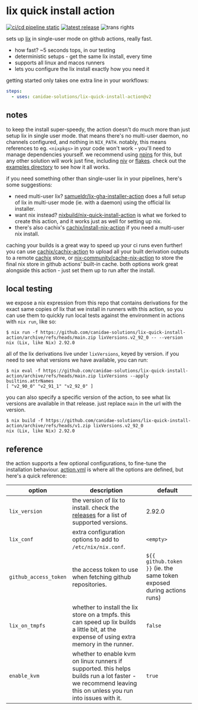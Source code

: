 # lix quick install action

[![ci/cd pipeline static](https://img.shields.io/github/actions/workflow/status/canidae-solutions/lix-quick-install-action/cicd.yml)](https://github.com/canidae-solutions/lix-quick-install-action/actions/workflows/cicd.yml) [![latest release](https://img.shields.io/github/v/release/canidae-solutions/lix-quick-install-action)](https://github.com/canidae-solutions/lix-quick-install-action/releases/latest) ![trans rights](https://pride-badges.pony.workers.dev/static/v1?label=trans%20rights&stripeWidth=6&stripeColors=5BCEFA,F5A9B8,FFFFFF,F5A9B8,5BCEFA)

sets up [lix](https://lix.systems/) in single-user mode on github actions, really fast.

- how fast? ~5 seconds tops, in our testing
- deterministic setups - get the same lix install, every time
- supports all linux and macos runners
- lets you configure the lix install exactly how you need it

getting started only takes one extra line in your workflows:

```yaml
steps:
  - uses: canidae-solutions/lix-quick-install-action@v2
```

## notes

to keep the install super-speedy, the action doesn't do much more than just setup lix in single user mode. that means there's no multi-user daemon, no channels configured, and nothing in `NIX_PATH`. notably, this means references to eg. `<nixpkgs>` in your code won't work - you'll need to manage dependencies yourself. we recommend using [npins](https://github.com/andir/npins) for this, but any other solution will work just fine, including [niv](https://github.com/nmattia/niv) or [flakes](https://nixos.wiki/wiki/Flakes). check out the [examples directory](https://github.com/canidae-solutions/lix-quick-install-action/tree/main/examples) to see how it all works.

if you need something other than single-user lix in your pipelines, here's some suggestions:
- need multi-user lix? [samueldr/lix-gha-installer-action](https://github.com/samueldr/lix-gha-installer-action) does a full setup of lix in multi-user mode (ie. with a daemon) using the official lix installer.
- want nix instead? [nixbuild/nix-quick-install-action](https://github.com/nixbuild/nix-quick-instal-action) is what we forked to create this action, and it works just as well for setting up nix.
- there's also cachix's [cachix/install-nix-action](https://github.com/cachix/install-nix-action) if you need a multi-user nix install.

caching your builds is a great way to speed up your ci runs even further! you can use [cachix/cachix-action](https://github.com/cachix/cachix-action) to upload all your built derivation outputs to a remote [cachix](https://cachix.org) store, or [nix-community/cache-nix-action](https://github.com/nix-community/cache-nix-action) to store the final nix store in github actions' built-in cache. both options work great alongside this action - just set them up to run after the install.

## local testing

we expose a nix expression from this repo that contains derivations for the exact same copies of lix that we install in runners with this action, so you can use them to quickly run local tests against the environment in actions with `nix run`, like so:

```
$ nix run -f https://github.com/canidae-solutions/lix-quick-install-action/archive/refs/heads/main.zip lixVersions.v2_92_0 -- --version
nix (Lix, like Nix) 2.92.0
```

all of the lix derivations live under `lixVersions`, keyed by version. if you need to see what versions we have available, you can run:

```
$ nix eval -f https://github.com/canidae-solutions/lix-quick-install-action/archive/refs/heads/main.zip lixVersions --apply builtins.attrNames
[ "v2_90_0" "v2_91_1" "v2_92_0" ]
```

you can also specify a specific version of the action, to see what lix versions are available in that release. just replace `main` in the url with the version.

```
$ nix build -f https://github.com/canidae-solutions/lix-quick-install-action/archive/refs/heads/v1.zip lixVersions.v2_92_0
nix (Lix, like Nix) 2.92.0
```

## reference

the action supports a few optional configurations, to fine-tune the installation behaviour. [action.yml](action.yml) is where all the options are defined, but here's a quick reference:

| option              | description                                                                                                                                                   | default                                                                |
|---------------------|---------------------------------------------------------------------------------------------------------------------------------------------------------------|------------------------------------------------------------------------|
| `lix_version`       | the version of lix to install. check the [releases](https://github.com/canidae-solutions/lix-quick-install-action/releases) for a list of supported versions. | 2.92.0                                                                 |
| `lix_conf`          | extra configuration options to add to `/etc/nix/nix.conf`.                                                                                                    | `<empty>`                                                                     |
| `github_access_token` | the access token to use when fetching github repositories.                                                                                                    | `${{ github.token }}` (ie. the same token exposed during actions runs) |
| `lix_on_tmpfs`      | whether to install the lix store on a tmpfs. this can speed up lix builds a little bit, at the expense of using extra memory in the runner.                   | `false`                                                                |
| `enable_kvm`        | whether to enable kvm on linux runners if supported. this helps builds run a lot faster - we recommend leaving this on unless you run into issues with it.    | `true`                                                                 |
